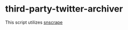 # third-party-twitter-archiver
This script utilizes [snscrape](https://github.com/JustAnotherArchivist/snscrape)
